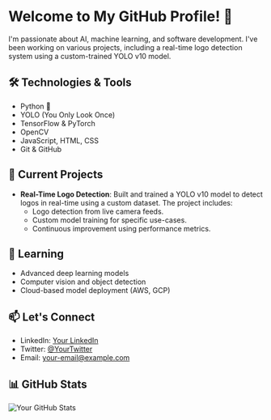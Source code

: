 # Welcome to My GitHub Profile! 👋

I'm passionate about AI, machine learning, and software development. I've been working on various projects, including a real-time logo detection system using a custom-trained YOLO v10 model.

## 🛠️ Technologies & Tools

- Python 🐍
- YOLO (You Only Look Once)
- TensorFlow & PyTorch
- OpenCV
- JavaScript, HTML, CSS
- Git & GitHub

## 🚀 Current Projects

- **Real-Time Logo Detection**: Built and trained a YOLO v10 model to detect logos in real-time using a custom dataset. The project includes:
  - Logo detection from live camera feeds.
  - Custom model training for specific use-cases.
  - Continuous improvement using performance metrics.

## 🌱 Learning

- Advanced deep learning models
- Computer vision and object detection
- Cloud-based model deployment (AWS, GCP)

## 📫 Let's Connect

- LinkedIn: [Your LinkedIn](https://www.linkedin.com/in/your-profile)
- Twitter: [@YourTwitter](https://twitter.com/your-profile)
- Email: your-email@example.com

## 📊 GitHub Stats

![Your GitHub Stats](https://github-readme-stats.vercel.app/api?username=your-username&show_icons=true&theme=radical)

